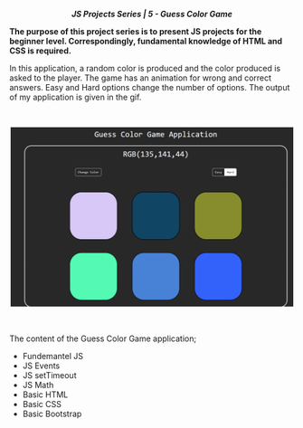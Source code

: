 ***<center>JS Projects Series | 5 - Guess Color Game </center>***

**The purpose of this project series is to present JS projects for the beginner level. Correspondingly, fundamental knowledge of HTML and CSS is required.**


In this application, a random color is produced and the color produced is asked to the player. The game has an animation for wrong and correct answers. Easy and Hard options change the number of options. The output of my application is given in the gif.

<br>

<p align="center">
  <img width="500" src="src/img/App1.gif">
  <br>
</p>

<br>

The content of the Guess Color Game application;

- Fundemantel JS
- JS Events
- JS setTimeout
- JS Math
- Basic HTML
- Basic CSS
- Basic Bootstrap










